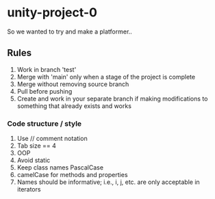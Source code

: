# unity-project-0
So we wanted to try and make a platformer..

## Rules
1. Work in branch 'test'
2. Merge with 'main' only when a stage of the project is complete
3. Merge without removing source branch
4. Pull before pushing
5. Create and work in your separate branch if making modifications to something that already exists and works

### Code structure / style
1. Use // comment notation
2. Tab size == 4
3. OOP
4. Avoid static
5. Keep class names PascalCase
6. camelCase for methods and properties
7. Names should be informative; i.e., i, j, etc. are only acceptable in iterators